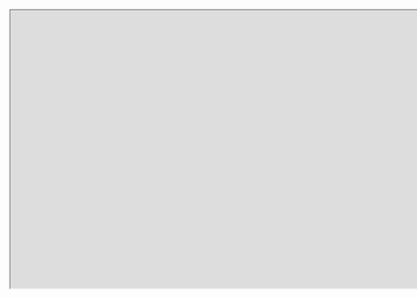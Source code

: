 
<meta http-equiv=“Pragma” content=”no-cache”>
<meta http-equiv=“Expires” content=”-1″>
<meta http-equiv=“CACHE-CONTROL” content=”NO-CACHE”>


<iframe width='2000' height=500 src="https://docs.google.com/spreadsheets/d/e/2PACX-1vQiQQjvARW9_yYkRji0r2Z5LGrLCpOvYBK3PyWkMvzPhfTjssgfMCt1NsWtWUi7LMwFoOCFEgE2FnBT/pubhtml?gid=0&amp;single=true&amp;widget=true&amp;headers=false"></iframe>

